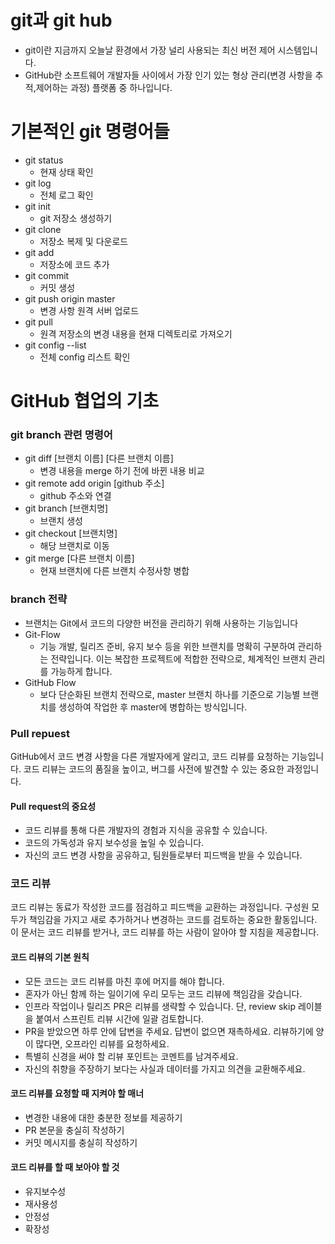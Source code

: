 # git과 git hub
- git이란 지금까지 오늘날 환경에서 가장 널리 사용되는 최신 버전 제어 시스템입니다.
- GitHub란 소프트웨어 개발자들 사이에서 가장 인기 있는 형상 관리(변경 사항을 추적,제어하는 과정) 플랫폼 중 하나입니다.
# 기본적인 git 명령어들
- git status
    - 현재 상태 확인
- git log
    - 전체 로그 확인
- git init
    - git 저장소 생성하기
- git clone
    - 저장소 복제 및 다운로드
- git add
    - 저장소에 코드 추가
- git commit
    - 커밋 생성
- git push origin master
    - 변경 사항 원격 서버 업로드
- git pull
    - 원격 저장소의 변경 내용을 현재 디렉토리로 가져오기
- git config --list
    - 전체 config 리스트 확인 
# GitHub 협업의 기초
### git branch 관련 명령어
- git diff [브랜치 이름] [다른 브랜치 이름]
    - 변경 내용을 merge 하기 전에 바뀐 내용 비교
- git remote add origin [github 주소]
    - github 주소와 연결 
- git branch [브랜치명]
    - 브랜치 생성
- git checkout [브랜치명]
    - 해당 브랜치로 이동
- git merge [다른 브랜치 이름]
    - 현재 브랜치에 다른 브랜치 수정사항 병합
### branch 전략
- 브랜치는 Git에서 코드의 다양한 버전을 관리하기 위해 사용하는 기능입니다
- Git-Flow
    - 기능 개발, 릴리즈 준비, 유지 보수 등을 위한 브랜치를 명확히 구분하여 관리하는 전략입니다. 이는 복잡한 프로젝트에 적합한 전략으로, 체계적인 브랜치 관리를 가능하게 합니다.
- GitHub Flow
    - 보다 단순화된 브랜치 전략으로, master 브랜치 하나를 기준으로 기능별 브랜치를 생성하여 작업한 후 master에 병합하는 방식입니다.
### Pull repuest
GitHub에서 코드 변경 사항을 다른 개발자에게 알리고, 코드 리뷰를 요청하는 기능입니다. 코드 리뷰는 코드의 품질을 높이고, 버그를 사전에 발견할 수 있는 중요한 과정입니다.
#### Pull request의 중요성
- 코드 리뷰를 통해 다른 개발자의 경험과 지식을 공유할 수 있습니다.
- 코드의 가독성과 유지 보수성을 높일 수 있습니다.
- 자신의 코드 변경 사항을 공유하고, 팀원들로부터 피드백을 받을 수 있습니다.
### 코드 리뷰
코드 리뷰는 동료가 작성한 코드를 점검하고 피드백을 교환하는 과정입니다. 구성원 모두가 책임감을 가지고 새로 추가하거나 변경하는 코드를 검토하는 중요한 활동입니다. 이 문서는 코드 리뷰를 받거나, 코드 리뷰를 하는 사람이 알아야 할 지침을 제공합니다.
#### 코드 리뷰의 기본 원칙 
- 모든 코드는 코드 리뷰를 마친 후에 머지를 해야 합니다.
- 혼자가 아닌 함께 하는 일이기에 우리 모두는 코드 리뷰에 책임감을 갖습니다.
- 인프라 작업이나 릴리즈 PR은 리뷰를 생략할 수 있습니다. 단, review skip 레이블을 붙여서 스프린트 리뷰 시간에 일괄 검토합니다.
- PR을 받았으면 하루 안에 답변을 주세요. 답변이 없으면 재촉하세요.
리뷰하기에 양이 많다면, 오프라인 리뷰를 요청하세요.
- 특별히 신경을 써야 할 리뷰 포인트는 코멘트를 남겨주세요.
- 자신의 취향을 주장하기 보다는 사실과 데이터를 가지고 의견을 교환해주세요.
#### 코드 리뷰를 요청할 때 지켜야 할 매너
- 변경한 내용에 대한 충분한 정보를 제공하기
- PR 본문을 충실히 작성하기
- 커밋 메시지를 충실히 작성하기
#### 코드 리뷰를 할 때 보아야 할 것
- 유지보수성
- 재사용성
- 안정성    
- 확장성


